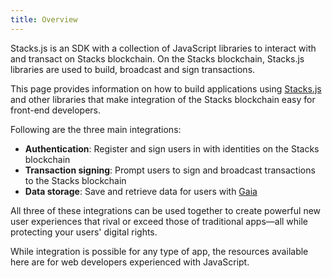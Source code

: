 ```yaml
---
title: Overview
---
```


Stacks.js is an SDK with a collection of JavaScript libraries to interact with and transact on Stacks blockchain. On the Stacks blockchain, Stacks.js libraries are used to build, broadcast and sign transactions.

This page provides information on how to build applications using [Stacks.js](https://github.com/blockstack/stacks.js) and other libraries that make integration of the Stacks blockchain easy for front-end developers.

Following are the three main integrations:

- **Authentication**: Register and sign users in with identities on the Stacks blockchain
- **Transaction signing**: Prompt users to sign and broadcast transactions to the Stacks blockchain
- **Data storage**: Save and retrieve data for users with [Gaia](https://docs.stacks.co/build-apps/references/gaia)

All three of these integrations can be used together to create powerful new user experiences that rival or exceed those of traditional apps—all while protecting your users' digital rights.

While integration is possible for any type of app, the resources available here are for web developers experienced with JavaScript.

<!-- import StacksjsStartersNote from '../includes/_stacks.js-starters-note.mdx';

<StacksjsStartersNote/> -->
